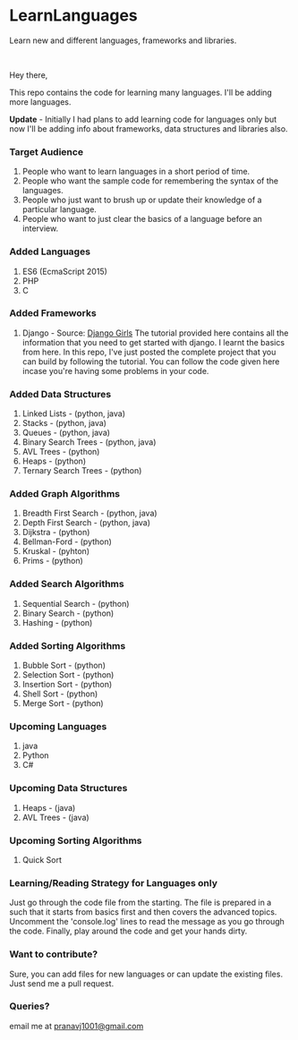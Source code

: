# LearnLanguages
Learn new and different languages, frameworks and libraries.

<br>

Hey there, 

This repo contains the code for learning many languages. I'll be adding more languages.

**Update** - Initially I had plans to add learning code for languages only but now I'll be adding info about frameworks, data structures and libraries also.

### Target Audience

1. People who want to learn languages in a short period of time.
2. People who want the sample code for remembering the syntax of the languages.
3. People who just want to brush up or update their knowledge of a particular language.
4. People who want to just clear the basics of a language before an interview.

### Added Languages

1. ES6 (EcmaScript 2015)
2. PHP
3. C

### Added Frameworks

1. Django - Source: [Django Girls](https://tutorial.djangogirls.org/en/) The tutorial provided here contains all the information that you need to get started with django. I learnt the basics from here. In this repo, I've just posted the complete project that you can build by following the tutorial. You can follow the code given here incase you're having some problems in your code.

### Added Data Structures

1. Linked Lists - (python, java)
2. Stacks - (python, java)
3. Queues - (python, java)
4. Binary Search Trees - (python, java)
5. AVL Trees - (python)
6. Heaps - (python)
7. Ternary Search Trees - (python)

### Added Graph Algorithms

1. Breadth First Search - (python, java)
2. Depth First Search - (python, java)
3. Dijkstra - (python)
4. Bellman-Ford - (python)
5. Kruskal - (pyhton)
6. Prims - (python)

### Added Search Algorithms

1. Sequential Search - (python)
2. Binary Search - (python)
3. Hashing - (python)

### Added Sorting Algorithms

1. Bubble Sort - (python)
2. Selection Sort - (python)
3. Insertion Sort - (python)
4. Shell Sort - (python)
5. Merge Sort - (python)

### Upcoming Languages

1. java
2. Python
3. C#

### Upcoming Data Structures

1. Heaps - (java)
2. AVL Trees - (java)

### Upcoming Sorting Algorithms

1. Quick Sort

### Learning/Reading Strategy for Languages only

Just go through the code file from the starting. The file is prepared in a such that it starts from basics first and then covers the advanced topics.
Uncomment the 'console.log' lines to read the message as you go through the code. Finally, play around the code and get your hands dirty.

### Want to contribute?

Sure, you can add files for new languages or can update the existing files. Just send me a pull request.

### Queries?

email me at pranavj1001@gmail.com

